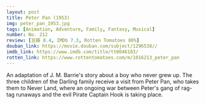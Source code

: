 ```yaml
---
layout: post 
title: Peter Pan (1953)
img: peter_pan_1953.jpg
tags: [Animation, Adventure, Family, Fantasy, Musical]
number: No. 212
review: [豆瓣 8.4, IMDb 7.3, Rotten Tomatoes 80%]
douban_link: https://movie.douban.com/subject/1296538//
imdb_link: https://www.imdb.com/title/tt0046183/
rotten_link: https://www.rottentomatoes.com/m/1016213_peter_pan
---
```


An adaptation of J. M. Barrie's story about a boy who never grew up. The three children of the Darling family receive a visit from Peter Pan, who takes them to Never Land, where an ongoing war between Peter's gang of rag-tag runaways and the evil Pirate Captain Hook is taking place.